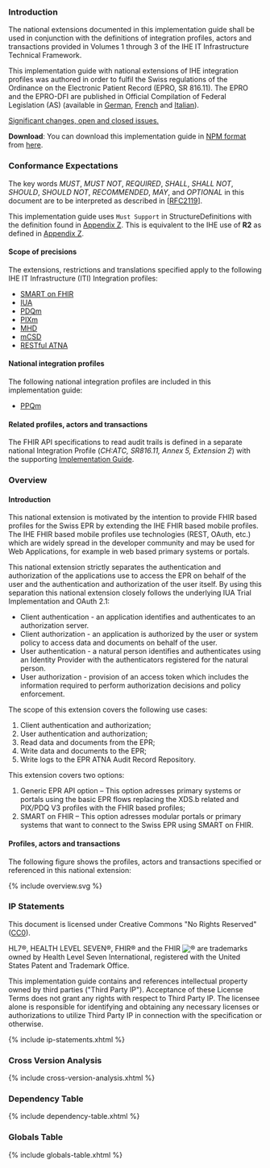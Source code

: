 ### Introduction

The national extensions documented in this implementation guide shall be used in conjunction with the definitions of integration 
profiles, actors and transactions provided in Volumes 1 through 3 of the IHE IT Infrastructure Technical Framework.

This implementation guide with national extensions of IHE integration profiles was authored in order to fulfil the Swiss
regulations of the Ordinance on the Electronic Patient Record (EPRO, SR 816.11). The EPRO and the
EPRO-DFI are published in Official Compilation of Federal Legislation (AS) (available in [German](https://www.admin.ch/opc/de/classified-compilation/20111795/index.html), [French](https://www.admin.ch/opc/fr/classified-compilation/20111795/index.html)
and [Italian](https://www.admin.ch/opc/it/classified-compilation/20111795/index.html)).

<div markdown="1" class="stu-note">

[Significant changes, open and closed issues.](changelog.html)

</div>

**Download**: You can download this implementation guide in [NPM format](https://confluence.hl7.org/display/FHIR/NPM+Package+Specification) from [here](package.tgz).

### Conformance Expectations

The key words *MUST*, *MUST NOT*, *REQUIRED*, *SHALL*, *SHALL NOT*, *SHOULD*, *SHOULD NOT*, 
*RECOMMENDED*, *MAY*, and *OPTIONAL* in this document are to be interpreted as described in
[[RFC2119](https://www.ietf.org/rfc/rfc2119.txt)].

This implementation guide uses `Must Support` in StructureDefinitions with the definition found in [Appendix Z](https://profiles.ihe.net/ITI/TF/Volume2/ch-Z.html#z.10-profiling-conventions-for-constraints-on-fhir). This is equivalent to the IHE use of **R2** as defined in [Appendix Z](https://profiles.ihe.net/ITI/TF/Volume2/ch-Z.html#z.10-profiling-conventions-for-constraints-on-fhir).

#### Scope of precisions
The extensions, restrictions and translations specified apply to the following IHE IT Infrastructure (ITI) Integration profiles:

* [SMART on FHIR](http://www.hl7.org/fhir/smart-app-launch/)
* [IUA](https://profiles.ihe.net/ITI/IUA/index.html)
* [PDQm](https://profiles.ihe.net/ITI/PDQm/index.html)
* [PIXm](https://profiles.ihe.net/ITI/PIXm/index.html)
* [MHD](https://profiles.ihe.net/ITI/MHD/index.html)
* [mCSD](https://profiles.ihe.net/ITI/mCSD/index.html)
* [RESTful ATNA](https://www.ihe.net/uploadedFiles/Documents/ITI/IHE_ITI_Suppl_RESTful-ATNA.pdf)

#### National integration profiles

The following national integration profiles are included in this implementation guide:

* [PPQm](ppqm.html)

#### Related profiles, actors and transactions

The FHIR API specifications to read audit trails is defined in a separate national Integration Profile
(_CH:ATC, SR816.11, Annex 5, Extension 2_) with the supporting [Implementation Guide](https://fhir.ch/ig/ch-atc/index.html).

### Overview

#### Introduction

This national extension is motivated by the intention to provide FHIR based profiles for the Swiss EPR by extending the IHE FHIR based mobile profiles. The IHE FHIR based mobile profiles use technologies (REST, OAuth, etc.) which are widely spread in the developer community and may be used for Web Applications, for example in web based primary systems or portals.

This national extension strictly separates the authentication and authorization of the applications use to access the EPR on behalf of the user and the authentication and authorization of the user itself. By using this separation this national extension closely follows the underlying IUA Trial Implementation and OAuth 2.1: 
* Client authentication - an application identifies and authenticates to an authorization server.
* Client authorization - an application is authorized by the user or system policy to access data and documents on behalf of the user.
* User authentication - a natural person identifies and authenticates using an Identity Provider with the authenticators registered for the natural person.
* User authorization - provision of an access token which includes the information required to perform authorization decisions and policy enforcement.     

The scope of this extension covers the following use cases:
1.	Client authentication and authorization; 
2.	User authentication and authorization; 
3.	Read data and documents from the EPR;
4.	Write data and documents to the EPR; 
5.	Write logs to the EPR ATNA Audit Record Repository.   

This extension covers two options:
1. Generic EPR API option – This option adresses primary systems or portals using the basic EPR flows replacing the XDS.b related and PIX/PDQ V3 profiles with the FHIR based profiles;
2. SMART on FHIR – This option adresses modular portals or primary systems that want to connect to the Swiss EPR using SMART on FHIR.

#### Profiles, actors and transactions

The following figure shows the profiles, actors and transactions specified or referenced in this national extension:

<div>{% include overview.svg %}</div>

### IP Statements
This document is licensed under Creative Commons "No Rights Reserved" ([CC0](https://creativecommons.org/publicdomain/zero/1.0/)).

HL7®, HEALTH LEVEL SEVEN®, FHIR® and the FHIR <img src="icon-fhir-16.png" style="float: none; margin: 0px; padding: 0px; vertical-align: bottom"/>&reg; are trademarks owned by Health Level Seven International, registered with the United States Patent and Trademark Office.

This implementation guide contains and references intellectual property owned by third parties ("Third Party IP"). Acceptance of these License Terms does not grant any rights with respect to Third Party IP. The licensee alone is responsible for identifying and obtaining any necessary licenses or authorizations to utilize Third Party IP in connection with the specification or otherwise.

{% include ip-statements.xhtml %}

### Cross Version Analysis

{% include cross-version-analysis.xhtml %}

### Dependency Table

{% include dependency-table.xhtml %}

### Globals Table

{% include globals-table.xhtml %}
